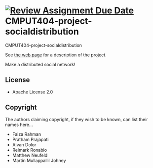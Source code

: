 [![Review Assignment Due Date](https://classroom.github.com/assets/deadline-readme-button-22041afd0340ce965d47ae6ef1cefeee28c7c493a6346c4f15d667ab976d596c.svg)](https://classroom.github.com/a/zUKWOP3z)
CMPUT404-project-socialdistribution
===================================

CMPUT404-project-socialdistribution

See [the web page](https://uofa-cmput404.github.io/general/project.html) for a description of the project.

Make a distributed social network!

## License

* Apache License 2.0

## Copyright

The authors claiming copyright, if they wish to be known, can list their names here...

* Faiza Rahman
* Pratham Prajapati
* Aivan Dolor
* Reimark Ronabio
* Matthew Neufeld
* Martin Mullappallil Johney
